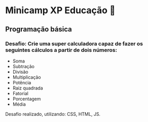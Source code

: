 # Minicamp XP Educação 🤖
## Programação básica
### Desafio: Crie uma super calculadora capaz de fazer os seguintes cálculos a partir de dois números:
+ Soma
+ Subtração
+ Divisão
+ Multiplicação
+ Potência 
+ Raiz quadrada
+ Fatorial
+ Porcentagem
+ Média

Desafio realizado, utilizando: CSS, HTML, JS.

